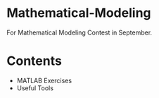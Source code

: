 # Mathematical-Modeling
For Mathematical Modeling Contest in September.

# Contents
  * MATLAB Exercises
  * Useful Tools

